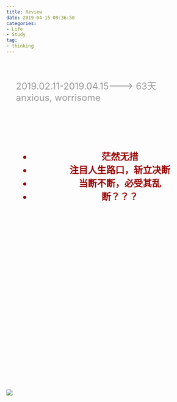 ```yaml
---
title: Review
date: 2019-04-15 09:36:50
categories:
- Life
- Study
tag:
- thinking
---
```


<div style="width:100%; height:800px; background-image:url(http://5b0988e595225.cdn.sohucs.com/images/20180305/fa45432d378e45168ea620718209f14e.gif); background-position:left top; background-repeat: no-repeat; background-size: cover; filter:brightness(0.6); -webkit-filter:brightness(0.6); padding:25px; overflow:hidden">
  <p style="font-size:x-large;filter: invert(1) grayscale(1) contrast(2); -webkit-filter: invert(1) grayscale(1) contrast(2);">2019.02.11-2019.04.15---&gt; 63天<br/>anxious, worrisome</p><br/>
  <ul style="mix-blend-mode: difference;color:red;font-size:24px;font-weight:bolder; text-align:center;margin-top: 80px;">
    <li>茫然无措</li>
    <li>注目人生路口，斩立决断</li>
    <li>当断不断，必受其乱</li>
    <li>断？？？</li>
  </ul>
</div>
<!-- more -->

![](./date.jpg)   


<!-- # Review

## Java SourceCode

### Crypt&Decrypt
#### DES
#### AES
#### RSA
### MessageDigest  
#### MD5
#### SHA-1
### encode/decode(Base64)

### List&Map
### String&StringBuilder
### Usages about UnSafe

## 微信小程序
### HttpsServer

---
## Thread
## ConcurrentMap
## JNI(Native Method)

---
# Java位操作
数据表示： 补码（原码取反加一）   
补码： 使用补码可以将符号位和其它位统一处理；同时，减法也可按照加法来处理。另外，两个用补码表示的数相加时，如果最高位（符号位）有进位，则进位被舍弃。

## 操作

- 左移<<   
所有的数字向左移动对应的位数，**高位移出（舍弃），低位的空位补零。**   

- 右移
  - 有符号>>
  **低位移出（舍弃），高位的空位补符号位。** (即正数补零，负数补1。)   
  - 无符号>>>
  **低位移出（舍弃），高位的空位补零。** (正数运算结果与带符号右移相同，对于负数来说则不同。) -->

